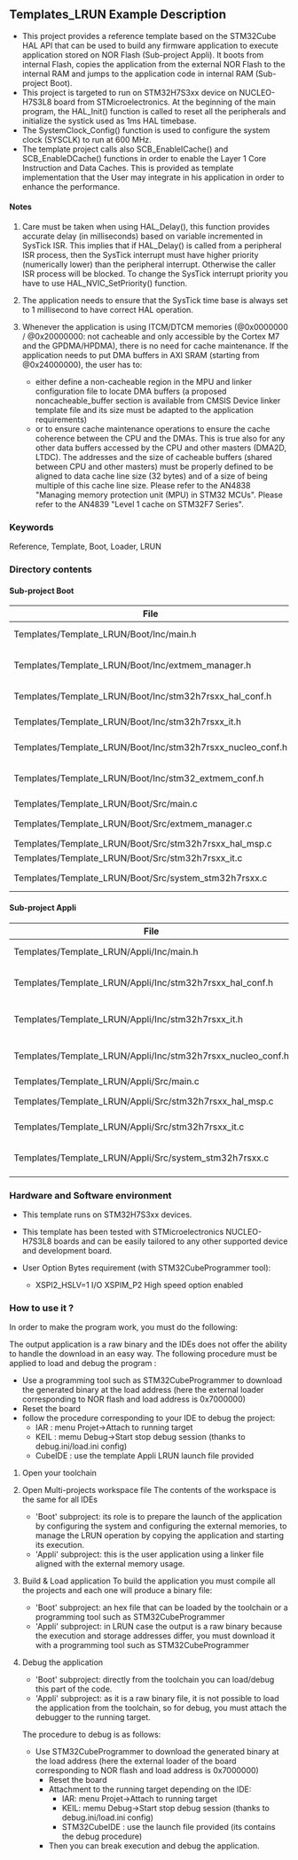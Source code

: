## <b>Templates_LRUN Example Description</b>

- This project provides a reference template based on the STM32Cube HAL API that can be used
to build any firmware application to execute application stored on NOR Flash (Sub-project Appli). It boots
from internal Flash, copies the application from the external NOR Flash to the internal RAM and jumps to
the application code in internal RAM (Sub-project Boot).
- This project is targeted to run on STM32H7S3xx device on NUCLEO-H7S3L8 board from STMicroelectronics.
At the beginning of the main program, the HAL_Init() function is called to reset
all the peripherals and initialize the systick used as 1ms HAL timebase.
- The SystemClock_Config() function is used to configure the system clock (SYSCLK) to run at 600 MHz.
- The template project calls also SCB_EnableICache() and SCB_EnableDCache() functions in order to enable
the Layer 1 Core Instruction and Data Caches. This is provided as template implementation that the User may
integrate in his application in order to enhance the performance.

#### <b>Notes</b>

 1. Care must be taken when using HAL_Delay(), this function provides accurate delay (in milliseconds)
    based on variable incremented in SysTick ISR. This implies that if HAL_Delay() is called from
    a peripheral ISR process, then the SysTick interrupt must have higher priority (numerically lower)
    than the peripheral interrupt. Otherwise the caller ISR process will be blocked.
    To change the SysTick interrupt priority you have to use HAL_NVIC_SetPriority() function.

 2. The application needs to ensure that the SysTick time base is always set to 1 millisecond
    to have correct HAL operation.

 3. Whenever the application is using ITCM/DTCM memories (@0x0000000 / @0x20000000: not cacheable and only accessible
    by the Cortex M7 and the GPDMA/HPDMA), there is no need for cache maintenance.
    If the application needs to put DMA buffers in AXI SRAM (starting from @0x24000000), the user has to:
    - either define a non-cacheable region in the MPU and linker configuration file to locate DMA buffers
      (a proposed noncacheable_buffer section is available from CMSIS Device linker template file and its size must
      be adapted to the application requirements)
    - or to ensure cache maintenance operations to ensure the cache coherence between the CPU and the DMAs.
    This is true also for any other data buffers accessed by the CPU and other masters (DMA2D, LTDC).
    The addresses and the size of cacheable buffers (shared between CPU and other masters)
    must be properly defined to be aligned to data cache line size (32 bytes) and of a size of being multiple
    of this cache line size.
    Please refer to the AN4838 "Managing memory protection unit (MPU) in STM32 MCUs".
    Please refer to the AN4839 "Level 1 cache on STM32F7 Series".

### <b>Keywords</b>

Reference, Template, Boot, Loader, LRUN

### <b>Directory contents</b>

#### <b>Sub-project Boot</b>

File | Description
 --- | ---
  Templates/Template_LRUN/Boot/Inc/main.h                       |  Header for main.c module
  Templates/Template_LRUN/Boot/Inc/extmem_manager.h             |  Header for extmem_manager.c module
  Templates/Template_LRUN/Boot/Inc/stm32h7rsxx_hal_conf.h       |  HAL Configuration file
  Templates/Template_LRUN/Boot/Inc/stm32h7rsxx_it.h             |  Interrupt handlers header file
  Templates/Template_LRUN/Boot/Inc/stm32h7rsxx_nucleo_conf.h    |  BSP Configuration file
  Templates/Template_LRUN/Boot/Inc/stm32_extmem_conf.h          |  External memory manager Configuration file
  Templates/Template_LRUN/Boot/Src/main.c                       |  Main program
  Templates/Template_LRUN/Boot/Src/extmem_manager.c             |  code to initialize external memory
  Templates/Template_LRUN/Boot/Src/stm32h7rsxx_hal_msp.c        |  HAL MSP module
  Templates/Template_LRUN/Boot/Src/stm32h7rsxx_it.c             |  Interrupt handlers
  Templates/Template_LRUN/Boot/Src/system_stm32h7rsxx.c         |  STM32H7RSxx system source file

#### <b>Sub-project Appli</b>

File | Description
 --- | ---
  Templates/Template_LRUN/Appli/Inc/main.h                      |  Header for main.c module
  Templates/Template_LRUN/Appli/Inc/stm32h7rsxx_hal_conf.h      |  HAL Configuration file
  Templates/Template_LRUN/Appli/Inc/stm32h7rsxx_it.h            |  Interrupt handlers header file
  Templates/Template_LRUN/Appli/Inc/stm32h7rsxx_nucleo_conf.h   |  BSP Configuration file
  Templates/Template_LRUN/Appli/Src/main.c                      |  Main program
  Templates/Template_LRUN/Appli/Src/stm32h7rsxx_hal_msp.c       |  HAL MSP module
  Templates/Template_LRUN/Appli/Src/stm32h7rsxx_it.c            |  Interrupt handlers
  Templates/Template_LRUN/Appli/Src/system_stm32h7rsxx.c        |  STM32H7RSxx system source file

### <b>Hardware and Software environment</b>

  - This template runs on STM32H7S3xx devices.

  - This template has been tested with STMicroelectronics NUCLEO-H7S3L8
    boards and can be easily tailored to any other supported device
    and development board.

  - User Option Bytes requirement (with STM32CubeProgrammer tool):
    - XSPI2_HSLV=1     I/O XSPIM_P2 High speed option enabled

### <b>How to use it ?</b>

In order to make the program work, you must do the following:

The output application is a raw binary and the IDEs does not offer the ability to handle
the download in an easy way. The following procedure must be applied to load and debug
the program :
 - Use a programming tool such as STM32CubeProgrammer to download the generated binary at the load address
   (here the external loader corresponding to NOR flash and load address is 0x7000000)
 - Reset the board
 - follow the procedure corresponding to your IDE to debug the project:
    - IAR     : menu Projet->Attach to running target
    - KEIL    : memu Debug->Start stop debug session (thanks to debug.ini/load.ini config)
    - CubeIDE : use the template Appli LRUN launch file provided

  1. Open your toolchain

  2. Open Multi-projects workspace file
     The contents of the workspace is the same for all IDEs
     - 'Boot' subproject: its role is to prepare the launch of the application by configuring the 
       system and configuring the external memories, to manage the LRUN operation by copying the application 
       and starting its execution. 
     - 'Appli' subproject: this is the user application using a linker file aligned with the external 
       memory usage.

  3. Build & Load  application
     To build the application you must compile all the projects and each one will produce a binary file:
     - 'Boot' subproject: an hex file that can be loaded by the toolchain or a programming tool such as
       STM32CubeProgrammer
     - 'Appli' subproject: in LRUN case the output is a raw binary because the execution and storage addresses differ, 
       you must download it with a programming tool such as STM32CubeProgrammer

  4. Debug the application 
     - 'Boot' subproject: directly from the toolchain you can load/debug this part of the code.
     - 'Appli' subproject: as it is a raw binary file, it is not possible to load the application from the toolchain,
       so for debug, you must attach the debugger to the running target. 
     
     The procedure to debug is as follows:
     - Use STM32CubeProgrammer to download the generated binary at the load address 
       (here the external loader of the board corresponding to NOR flash and load address is 0x7000000)
       - Reset the board
       - Attachment to the running target depending on the IDE:
         - IAR: menu Projet->Attach to running target
         - KEIL: memu Debug->Start stop debug session (thanks to debug.ini/load.ini config)
         - STM32CubeIDE : use the launch file provided (its contains the debug procedure)
       - Then you can break execution and debug the application.

